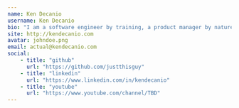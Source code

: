 ```yaml
---
name: Ken Decanio
username: Ken Decanio
bio: "I am a software engineer by training, a product manager by nature, and a startup guy by instanity."
site: http://kendecanio.com
avatar: johndoe.png
email: actual@kendecanio.com
social:
    - title: "github"
      url: "https://github.com/justthisguy"
    - title: "linkedin"
      url: "https://www.linkedin.com/in/kendecanio"
    - title: "youtube"
      url: "https://www.youtube.com/channel/TBD"
---
```

